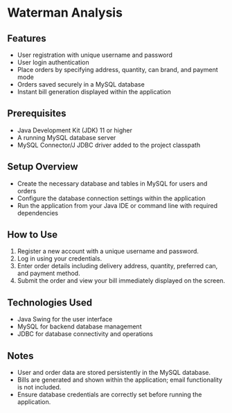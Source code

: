 # **Waterman Analysis**

## **Features**
- User registration with unique username and password
- User login authentication
- Place orders by specifying address, quantity, can brand, and payment mode
- Orders saved securely in a MySQL database
- Instant bill generation displayed within the application

## **Prerequisites**
- Java Development Kit (JDK) 11 or higher
- A running MySQL database server
- MySQL Connector/J JDBC driver added to the project classpath

## **Setup Overview**
- Create the necessary database and tables in MySQL for users and orders
- Configure the database connection settings within the application
- Run the application from your Java IDE or command line with required dependencies

## **How to Use**
1. Register a new account with a unique username and password.
2. Log in using your credentials.
3. Enter order details including delivery address, quantity, preferred can, and payment method.
4. Submit the order and view your bill immediately displayed on the screen.

## **Technologies Used**
- Java Swing for the user interface
- MySQL for backend database management
- JDBC for database connectivity and operations

## **Notes**
- User and order data are stored persistently in the MySQL database.
- Bills are generated and shown within the application; email functionality is not included.
- Ensure database credentials are correctly set before running the application.
